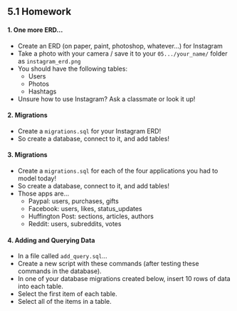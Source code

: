 ## 5.1 Homework

#### 1. One more ERD...

* Create an ERD (on paper, paint, photoshop, whatever...) for Instagram
* Take a photo with your camera / save it to your `05.../your_name/` folder as `instagram_erd.png`
* You should have the following tables:
  * Users
  * Photos
  * Hashtags
* Unsure how to use Instagram? Ask a classmate or look it up!

#### 2. Migrations

* Create a `migrations.sql` for your Instagram ERD!
* So create a database, connect to it, and add tables!

#### 3. Migrations

* Create a `migrations.sql` for each of the four applications you had to model today!
* So create a database, connect to it, and add tables!
* Those apps are...
  * Paypal: users, purchases, gifts
  * Facebook: users, likes, status_updates
  * Huffington Post: sections, articles, authors
  * Reddit: users, subreddits, votes

#### 4. Adding and Querying Data

* In a file called `add_query.sql`...
* Create a new script with these commands (after testing these commands in the database).
* In one of your database migrations created below, insert 10 rows of data into each table.
* Select the first item of each table.
* Select all of the items in a table.
